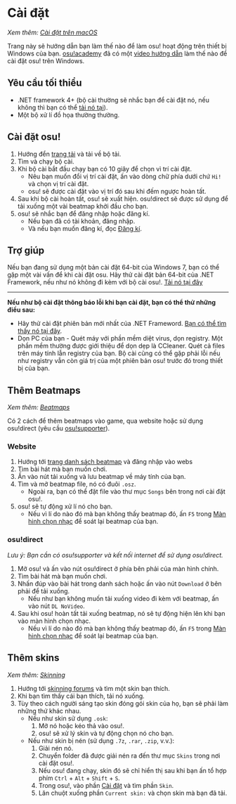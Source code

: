 # Cài đặt

*Xem thêm: [Cài đặt trên macOS](/wiki/Installation/macOS)*

Trang này sẽ hướng dẫn bạn làm thế nào để làm osu! hoạt động trên thiết bị Windows của bạn. [osu!academy](/wiki/osu!academy) đã có một [video hướng dẫn](https://www.youtube.com/watch?v=0V5GwzmMhpU) làm thế nào để cài đặt osu! trên Windows.

## Yêu cầu tối thiểu 

- .NET framework 4+ (bộ cài thường sẽ nhắc bạn để cài đặt nó, nếu không thì bạn có thể [tải nó tại](https://www.microsoft.com/en-us/download/details.aspx?id=48130)).
- Một bộ xử lí đồ họa thường thường.

## Cài đặt osu!

1. Hướng đển [trang tải](https://osu.ppy.sh/home/download) và tải về bộ tải.
2. Tìm và chạy bộ cài.
3. Khi bộ cài bắt đầu chạy bạn có 10 giây để chọn vì trí cài đặt.
   - Nêu bạn muốn đổi vị trí cài đặt, ấn vào dòng chữ phía dưới chứ `Hi!` và chọn vị trí cài đặt.
   - osu! sẽ được cài đặt vào vị trí đó sau khi đếm ngược hoàn tất. 
4. Sau khi bộ cài hoàn tất, osu! sẽ xuất hiện. osu!direct sẽ được sử dụng để tải xuống một vài beatmap khởi đầu cho bạn.
5. osu! sẽ nhắc bạn để đăng nhập hoặc đăng kí.
   - Nếu bạn đã có tài khoản, đăng nhập. 
   - Và nếu bạn muốn đăng kí, đọc [Đăng kí](/wiki/Registration).

## Trợ giúp

Nếu bạn đang sử dụng một bản cài đặt 64-bit của Windows 7, bạn có thể gặp một vài vấn để khi cài đặt osu. Hãy thử cài đặt bản 64-bit của .NET Framework, nếu như nó không đi kèm với bộ cài osu!. [Tải nó tại đây](https://download.microsoft.com/download/2/0/e/20e90413-712f-438c-988e-fdaa79a8ac3d/dotnetfx35.exe)

---

**Nếu như bộ cài đặt thông báo lỗi khi bạn cài đặt, bạn có thể thử những điều sau:**

- Hãy thử cài đặt phiên bản mới nhất của .NET Frameword. [Bạn có thể tìm thấy nó tại đây](https://dotnet.microsoft.com/download).
- Dọn PC của bạn - Quét máy với phần mềm diệt virus, dọn registry. Một phần mềm thường được giới thiệu để dọn dẹp là CCleaner. Quét cả files trên máy tính lẫn registry của bạn. Bộ cài cũng có thể gặp phải lỗi nếu như registry vẫn còn giá trị của một phiên bản osu! trước đó trong thiết bị của bạn.

## Thêm Beatmaps

*Xem thêm: [Beatmaps](/wiki/Beatmap)*

Có 2 cách để thêm beatmaps vào game, qua website hoặc sử dụng osu!direct (yêu cầu [osu!supporter](/wiki/osu!supporter)).

### Website

1. Hướng tới [trang danh sách beatmap](https://osu.ppy.sh/beatmapsets) và đăng nhập vào webs
2. Tìm bài hát mà bạn muốn chơi.
3. Ấn vào nút tải xuống và lưu beatmap về máy tính của bạn.
4. Tìm và mở beatmap file, nó có đuôi `.osz`.
   - Ngoài ra, bạn có thể đặt file vào thư mục `Songs` bên trong nơi cài đặt osu!. 
5. osu! sẽ tự động xử lí nó cho bạn.
   - Nếu vì lí do nào đó mà bạn không thấy beatmap đó, ấn `F5` trong [Màn hinh chọn nhạc](/wiki/Interface#song-selection-screen) để soát lại beatmap của bạn.

### osu!direct

*Lưu ý: Bạn cần có osu!supporter và kết nối internet để sử dụng osu!direct.*

1. Mở osu! và ấn vào nút osu!direct ở phía bên phải của màn hình chính.
2. Tìm bài hát mà bạn muốn chơi.
3. Nhấn đúp vào bài hát trong danh sách hoặc ấn vào nút `Download` ở bên phải để tải xuống. 
   - Nếu như bạn không muốn tải xuống video đi kèm với beatmap, ấn vào nút `DL NoVideo`. 
4. Sau khi osu! hoàn tất tải xuống beatmap, nó sẽ tự động hiện lên khi bạn vào màn hình chọn nhạc. 
   - Nếu vì lí do nào đó mà bạn không thấy beatmap đó, ấn `F5` trong [Màn hinh chọn nhạc](/wiki/Interface#song-selection-screen) để soát lại beatmap của bạn.

## Thêm skins

*Xem thêm: [Skinning](/wiki/Skinning)*

1. Hướng tới [skinning forums](https://osu.ppy.sh/community/forums/15) và tìm một skin bạn thích.
2. Khi bạn tìm thấy cái bạn thích, tải nó xuống.
3. Tùy theo cách người sáng tạo skin đóng gói skin của họ, bạn sẽ phải làm những thứ khác nhau.
   - Nếu như skin sử dụng `.osk`:
     1. Mở nó hoặc kéo thả vào osu!.
     2. osu! sẽ xử lý skin và tự động chọn nó cho bạn.
   - Nếu như skin bị nén (sử dụng `.7z`, `.rar`, `.zip`, v.v.):
     1. Giải nén nó.
     2. Chuyển folder đã được giải nén ra đến thư mục `Skins` trong nơi cài đặt osu!.
     3. Nếu osu! đang chạy, skin đó sẽ chỉ hiển thị sau khi bạn ấn tổ hợp phím `Ctrl` + `Alt` + `Shift` + `S`.
     4. Trong osu!, vào phần [Cài đặt](/wiki/Options) và tìm phần `Skin`.
     5. Lăn chuột xuống phần `Current skin:` và chọn skin mà bạn đã tải.
